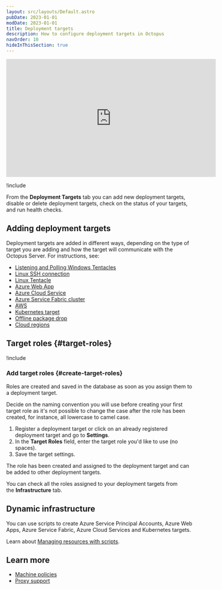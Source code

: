 ```yaml
---
layout: src/layouts/Default.astro
pubDate: 2023-01-01
modDate: 2023-01-01
title: Deployment targets
description: How to configure deployment targets in Octopus
navOrder: 10
hideInThisSection: true
---
```


<iframe width="560" height="315" src="https://www.youtube.com/embed/CBws8yDaN4w" frameborder="0" allow="accelerometer; autoplay; encrypted-media; gyroscope; picture-in-picture" allowfullscreen></iframe>

!include <deployment-targets>

From the **Deployment Targets** tab you can add new deployment targets, disable or delete deployment targets, check on the status of your targets, and run health checks.

## Adding deployment targets

Deployment targets are added in different ways, depending on the type of target you are adding and how the target will communicate with the Octopus Server. For instructions, see:

- [Listening and Polling Windows Tentacles](/docs/infrastructure/deployment-targets/tentacle/windows)
- [Linux SSH connection](/docs/infrastructure/deployment-targets/linux/ssh-target)
- [Linux Tentacle](/docs/infrastructure/deployment-targets/tentacle/linux)
- [Azure Web App](/docs/infrastructure/deployment-targets/azure/web-app-targets)
- [Azure Cloud Service](/docs/infrastructure/deployment-targets/azure/cloud-service-targets)
- [Azure Service Fabric cluster](/docs/infrastructure/deployment-targets/azure/service-fabric-cluster-targets)
- [AWS](/docs/infrastructure/accounts/aws)
- [Kubernetes target](/docs/infrastructure/deployment-targets/kubernetes-target)
- [Offline package drop](/docs/infrastructure/deployment-targets/offline-package-drop)
- [Cloud regions](/docs/infrastructure/deployment-targets/cloud-regions)

## Target roles {#target-roles}

!include <target-roles>

### Add target roles {#create-target-roles}

Roles are created and saved in the database as soon as you assign them to a deployment target.

Decide on the naming convention you will use before creating your first target role as it's not possible to change the case after the role has been created, for instance, all lowercase to camel case.

1. Register a deployment target or click on an already registered deployment target and go to **Settings**.
2. In the **Target Roles** field, enter the target role you'd like to use (no spaces).
3. Save the target settings.

The role has been created and assigned to the deployment target and can be added to other deployment targets.

You can check all the roles assigned to your deployment targets from the **Infrastructure** tab.

## Dynamic infrastructure

You can use scripts to create Azure Service Principal Accounts, Azure Web Apps, Azure Service Fabric, Azure Cloud Services and Kubernetes targets.

Learn about [Managing resources with scripts](/docs/infrastructure/deployment-targets/dynamic-infrastructure).

## Learn more

 - [Machine policies](/docs/infrastructure/deployment-targets/machine-policies)
 - [Proxy support](/docs/infrastructure/deployment-targets/proxy-support)
